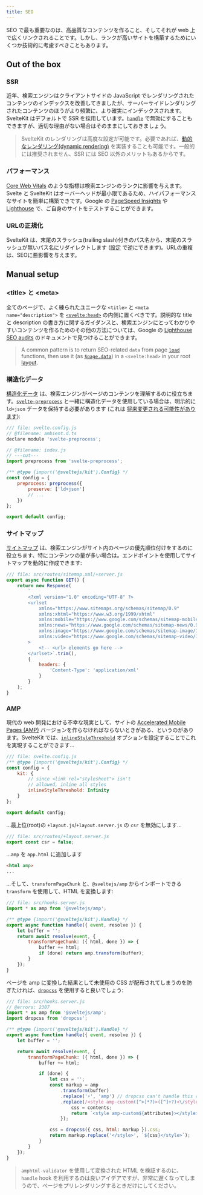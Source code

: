```yaml
---
title: SEO
---
```


SEO で最も重要なのは、高品質なコンテンツを作ること、そしてそれが web 上で広くリンクされることです。しかし、ランクが高いサイトを構築するためにいくつか技術的に考慮すべきこともあります。

## Out of the box

### SSR

近年、検索エンジンはクライアントサイドの JavaScript でレンダリングされたコンテンツのインデックスを改善してきましたが、サーバーサイドレンダリングされたコンテンツのほうがより頻繁に、より確実にインデックスされます。SvelteKit はデフォルトで SSR を採用しています。[`handle`](hooks#server-hooks-handle) で無効にすることもできますが、適切な理由がない場合はそのままにしておきましょう。

> SvelteKit のレンダリングは高度な設定が可能です。必要であれば、[動的なレンダリング(dynamic rendering)](https://developers.google.com/search/docs/advanced/javascript/dynamic-rendering) を実装することも可能です。一般的には推奨されません、SSR には SEO 以外のメリットもあるからです。

### パフォーマンス <!--performance-->

[Core Web Vitals](https://web.dev/vitals/#core-web-vitals) のような指標は検索エンジンのランクに影響を与えます。Svelte と SvelteKit はオーバーヘッドが最小限であるため、ハイパフォーマンスなサイトを簡単に構築できです。Google の [PageSpeed Insights](https://pagespeed.web.dev/) や [Lighthouse](https://developers.google.com/web/tools/lighthouse) で、ご自身のサイトをテストすることができます。

### URLの正規化 <!--normalized-urls-->

SvelteKit は、末尾のスラッシュ(trailing slash)付きのパス名から、末尾のスラッシュが無いパス名にリダイレクトします ([設定](page-options#trailingslash) で逆にできます)。URLの重複は、SEOに悪影響を与えます。

## Manual setup

### &lt;title&gt; と &lt;meta&gt; <!--title-and-meta-->

全てのページで、よく練られたユニークな `<title>` と `<meta name="description">` を [`<svelte:head>`](https://svelte.jp/docs#template-syntax-svelte-head) の内側に置くべきです。説明的な title と description の書き方に関するガイダンスと、検索エンジンにとってわかりやすいコンテンツを作るためのその他の方法については、Google の [Lighthouse SEO audits](https://web.dev/lighthouse-seo/) のドキュメントで見つけることができます。

> A common pattern is to return SEO-related `data` from page [`load`](load) functions, then use it (as [`$page.data`](modules#$app-stores)) in a `<svelte:head>` in your root [layout](routing#layout).

### 構造化データ <!--structured-data-->

[構造化データ](https://developers.google.com/search/docs/advanced/structured-data/intro-structured-data) は、検索エンジンがページのコンテンツを理解するのに役立ちます。[`svelte-preprocess`](https://github.com/sveltejs/svelte-preprocess) と一緒に構造化データを使用している場合は、明示的に `ld+json` データを保持する必要があります (これは [将来変更される可能性があります](https://github.com/sveltejs/svelte-preprocess/issues/305)):

```js
/// file: svelte.config.js
// @filename: ambient.d.ts
declare module 'svelte-preprocess';

// @filename: index.js
// ---cut---
import preprocess from 'svelte-preprocess';

/** @type {import('@sveltejs/kit').Config} */
const config = {
	preprocess: preprocess({
		preserve: ['ld+json']
		// ...
	})
};

export default config;
```

### サイトマップ <!--sitemaps-->

[サイトマップ](https://developers.google.com/search/docs/advanced/sitemaps/build-sitemap) は、検索エンジンがサイト内のページの優先順位付けをするのに役立ちます、特にコンテンツの量が多い場合は。エンドポイントを使用してサイトマップを動的に作成できます:

```js
/// file: src/routes/sitemap.xml/+server.js
export async function GET() {
	return new Response(
		`
		<?xml version="1.0" encoding="UTF-8" ?>
		<urlset
			xmlns="https://www.sitemaps.org/schemas/sitemap/0.9"
			xmlns:xhtml="https://www.w3.org/1999/xhtml"
			xmlns:mobile="https://www.google.com/schemas/sitemap-mobile/1.0"
			xmlns:news="https://www.google.com/schemas/sitemap-news/0.9"
			xmlns:image="https://www.google.com/schemas/sitemap-image/1.1"
			xmlns:video="https://www.google.com/schemas/sitemap-video/1.1"
		>
			<!-- <url> elements go here -->
		</urlset>`.trim(),
		{
			headers: {
				'Content-Type': 'application/xml'
			}
		}
	);
}
```

### AMP

現代の web 開発における不幸な現実として、サイトの [Accelerated Mobile Pages (AMP)](https://amp.dev/) バージョンを作らなければならないときがある、というのがあります。SvelteKit では、[`inlineStyleThreshold`](configuration#inlinestylethreshold) オプションを設定することでこれを実現することができます…

```js
/// file: svelte.config.js
/** @type {import('@sveltejs/kit').Config} */
const config = {
	kit: {
		// since <link rel="stylesheet"> isn't
		// allowed, inline all styles
		inlineStyleThreshold: Infinity
	}
};

export default config;
```

…最上位(root)の `+layout.js`/`+layout.server.js` の `csr` を無効にします…

```js
/// file: src/routes/+layout.server.js
export const csr = false;
```

…`amp` を `app.html` に追加します

```html
<html amp>
...
```

…そして、`transformPageChunk` と、`@sveltejs/amp` からインポートできる `transform` を使用して、HTML を変換します:

```js
/// file: src/hooks.server.js
import * as amp from '@sveltejs/amp';

/** @type {import('@sveltejs/kit').Handle} */
export async function handle({ event, resolve }) {
	let buffer = '';
	return await resolve(event, {
		transformPageChunk: ({ html, done }) => {
			buffer += html;
			if (done) return amp.transform(buffer);
		}
	});
}
```

ページを amp に変換した結果として未使用の CSS が配布されてしまうのを防ぎたければ、[`dropcss`](https://www.npmjs.com/package/dropcss) を使用すると良いでしょう:

```js
/// file: src/hooks.server.js
// @errors: 2307
import * as amp from '@sveltejs/amp';
import dropcss from 'dropcss';

/** @type {import('@sveltejs/kit').Handle} */
export async function handle({ event, resolve }) {
	let buffer = '';

	return await resolve(event, {
		transformPageChunk: ({ html, done }) => {
			buffer += html;

			if (done) {
				let css = '';
				const markup = amp
					.transform(buffer)
					.replace('⚡', 'amp') // dropcss can't handle this character
					.replace(/<style amp-custom([^>]*?)>([^]+?)<\/style>/, (match, attributes, contents) => {
						css = contents;
						return `<style amp-custom${attributes}></style>`;
					});

				css = dropcss({ css, html: markup }).css;
				return markup.replace('</style>', `${css}</style>`);
			}
		}
	});
}

```

> `amphtml-validator` を使用して変換された HTML を検証するのに、`handle` hook を利用するのは良いアイデアですが、非常に遅くなってしまうので、ページをプリレンダリングするときだけにしてください。

